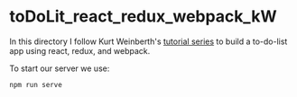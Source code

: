 # toDoLit_react_redux_webpack_kW

In this directory I follow Kurt Weinberth's [tutorial series](https://www.youtube.com/playlist?list=PLQDnxXqV213JJFtDaG0aE9vqvp6Wm7nBg) to build a to-do-list app using react, redux, and webpack.


To start our server we use:

	npm run serve